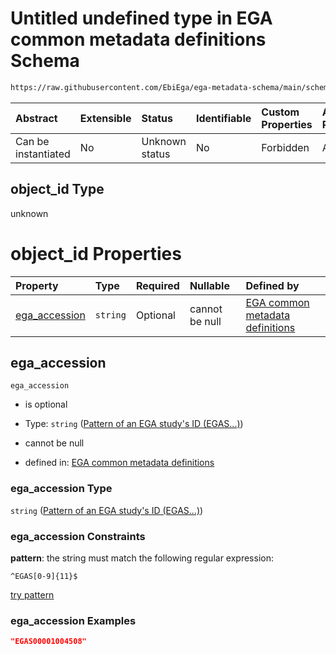 # Untitled undefined type in EGA common metadata definitions Schema

```txt
https://raw.githubusercontent.com/EbiEga/ega-metadata-schema/main/schemas/EGA.common-definitions.json#/definitions/object-id-and-object-type-check/anyOf/3/properties/object_id
```



| Abstract            | Extensible | Status         | Identifiable | Custom Properties | Additional Properties | Access Restrictions | Defined In                                                                                           |
| :------------------ | :--------- | :------------- | :----------- | :---------------- | :-------------------- | :------------------ | :--------------------------------------------------------------------------------------------------- |
| Can be instantiated | No         | Unknown status | No           | Forbidden         | Allowed               | none                | [EGA.common-definitions.json\*](../../../schemas/EGA.common-definitions.json "open original schema") |

## object\_id Type

unknown

# object\_id Properties

| Property                         | Type     | Required | Nullable       | Defined by                                                                                                                                                                                                                                                                                           |
| :------------------------------- | :------- | :------- | :------------- | :--------------------------------------------------------------------------------------------------------------------------------------------------------------------------------------------------------------------------------------------------------------------------------------------------- |
| [ega\_accession](#ega_accession) | `string` | Optional | cannot be null | [EGA common metadata definitions](ega-12-definitions-pattern-of-an-ega-studys-id-egas.md "https://raw.githubusercontent.com/EbiEga/ega-metadata-schema/main/schemas/EGA.common-definitions.json#/definitions/object-id-and-object-type-check/anyOf/3/properties/object_id/properties/ega_accession") |

## ega\_accession



`ega_accession`

*   is optional

*   Type: `string` ([Pattern of an EGA study's ID (EGAS...)](ega-12-definitions-pattern-of-an-ega-studys-id-egas.md))

*   cannot be null

*   defined in: [EGA common metadata definitions](ega-12-definitions-pattern-of-an-ega-studys-id-egas.md "https://raw.githubusercontent.com/EbiEga/ega-metadata-schema/main/schemas/EGA.common-definitions.json#/definitions/object-id-and-object-type-check/anyOf/3/properties/object_id/properties/ega_accession")

### ega\_accession Type

`string` ([Pattern of an EGA study's ID (EGAS...)](ega-12-definitions-pattern-of-an-ega-studys-id-egas.md))

### ega\_accession Constraints

**pattern**: the string must match the following regular expression:&#x20;

```regexp
^EGAS[0-9]{11}$
```

[try pattern](https://regexr.com/?expression=%5EEGAS%5B0-9%5D%7B11%7D%24 "try regular expression with regexr.com")

### ega\_accession Examples

```json
"EGAS00001004508"
```

